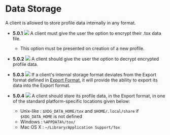 Data Storage
============

A client is allowed to store profile data internally in any format.

- **5.0.1** ![](/badge/req.png) A client must give the user the option to encrypt their
  .tox data file.
  - This option must be presented on creation of a new profile.

- **5.0.2** ![](/badge/rec.png) A client should give the user the option to decrypt
  encrypted profile data.

- **5.0.3** ![](/badge/req.png) If a client's internal storage format deviates from the
  Export format defined in [Export Format](export_format.md), it will provide
  the ability to export its data into the Export format.

- **5.0.4** ![](/badge/rec.png) A client should store its profile data, in the
  Export format, in one of the standard platform-specific locations given
  below:
  - Unix-like  : `$XDG_DATA_HOME/tox` and `$HOME/.local/share` if `$XDG_DATA_HOME` is not defined
  - Windows    : `%APPDATA%/tox/`
  - Mac OS X   : `~/Library/Application Support/Tox`


